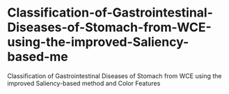 # Classification-of-Gastrointestinal-Diseases-of-Stomach-from-WCE-using-the-improved-Saliency-based-me
Classification of Gastrointestinal Diseases of Stomach from WCE using the improved Saliency-based method and Color Features
